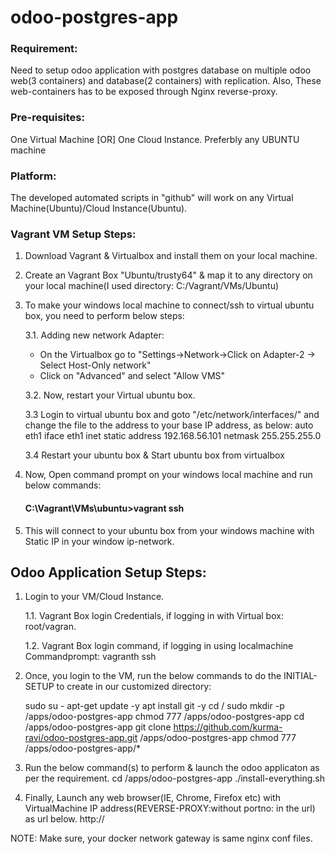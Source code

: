 # odoo-postgres-app

### Requirement:
Need to setup odoo application with postgres database on multiple odoo web(3 containers) and database(2 containers) with replication. Also, These web-containers has to be exposed through Nginx reverse-proxy.

### Pre-requisites:
One Virtual Machine [OR] One Cloud Instance. Preferbly any UBUNTU machine

### Platform:
The developed automated scripts in "github" will work on any Virtual Machine(Ubuntu)/Cloud Instance(Ubuntu).

### Vagrant VM Setup Steps:
1. Download Vagrant & Virtualbox and install them on your local machine.
2. Create an Vagrant Box "Ubuntu/trusty64" & map it to any directory on your local machine(I used directory: C:/Vagrant/VMs/Ubuntu)
3. To make your windows local machine to connect/ssh to virtual ubuntu box, you need to perform below steps:
   
   3.1. Adding new network Adapter:
	- On the Virtualbox go to "Settings->Network->Click on Adapter-2 -> Select Host-Only network"
	- Click on "Advanced" and select "Allow VMS"
   
   3.2. Now, restart your Virtual ubuntu box.
   
   3.3 Login to virtual ubuntu box and goto "/etc/network/interfaces/" and change the file to the address to your base IP address, as below:
	auto eth1
	iface eth1 inet static
	address 192.168.56.101
	netmask 255.255.255.0
   
   3.4 Restart your ubuntu box & Start ubuntu box from virtualbox
	
4. Now, Open command prompt on your windows local machine and run below commands:
	
	#### C:\Vagrant\VMs\ubuntu>vagrant ssh
5. This will connect to your ubuntu box from your windows machine with Static IP in your window ip-network.

## Odoo Application Setup Steps:
1. Login to your VM/Cloud Instance.
     
     1.1. Vagrant Box login Credentials, if logging in with Virtual box: root/vagran.
     
     1.2. Vagrant Box login command, if logging in using localmachine Commandprompt: vagranth ssh

2. Once, you login to the VM, run the below commands to do the INITIAL-SETUP to create in our customized directory:

	sudo su -
	apt-get update -y
	apt install git -y
	cd /
	sudo mkdir -p /apps/odoo-postgres-app
	chmod 777 /apps/odoo-postgres-app
	cd /apps/odoo-postgres-app
	git clone https://github.com/kurma-ravi/odoo-postgres-app.git /apps/odoo-postgres-app
	chmod 777 /apps/odoo-postgres-app/*

3. Run the below command(s) to perform & launch the odoo applicaton as per the requirement.
	cd /apps/odoo-postgres-app
	./install-everything.sh
4. Finally, Launch any web browser(IE, Chrome, Firefox etc) with VirtualMachine IP address(REVERSE-PROXY:without portno: in the url) as url below.
	http://<VirtualMachine IP Address>

NOTE: Make sure, your docker network gateway is same nginx conf files. 
